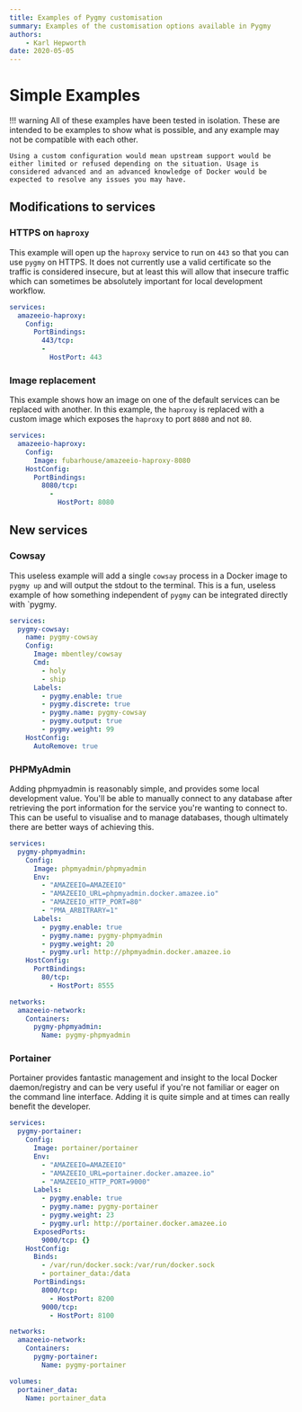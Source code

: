 ```yaml
---
title: Examples of Pygmy customisation
summary: Examples of the customisation options available in Pygmy
authors:
    - Karl Hepworth
date: 2020-05-05
---
```


# Simple Examples
!!! warning
    All of these examples have been tested in isolation. These are intended to be examples to show what is possible, and any example may not be compatible with each other.

    Using a custom configuration would mean upstream support would be either limited or refused depending on the situation. Usage is considered advanced and an advanced knowledge of Docker would be expected to resolve any issues you may have.

## Modifications to services
### HTTPS on `haproxy`
This example will open up the `haproxy` service to run on `443` so that you can use `pygmy` on HTTPS. It does not currently use a valid certificate so the traffic is considered insecure, but at least this will allow that insecure traffic which can sometimes be absolutely important for local development workflow.
```yaml
services:
  amazeeio-haproxy:
    Config:
      PortBindings:
        443/tcp:
        -
          HostPort: 443
```

### Image replacement
This example shows how an image on one of the default services can be replaced with another. In this example, the `haproxy` is replaced with a custom image which exposes the `haproxy` to port `8080` and not `80`.
```yaml
services:
  amazeeio-haproxy:
    Config:
      Image: fubarhouse/amazeeio-haproxy-8080
    HostConfig:
      PortBindings:
        8080/tcp:
          -
            HostPort: 8080
```

## New services
### Cowsay
This useless example will add a single `cowsay` process in a Docker image to `pygmy up` and will output the stdout to the terminal. This is a fun, useless example of how something independent of `pygmy` can be integrated directly with `pygmy. 
```yaml
services:
  pygmy-cowsay:
    name: pygmy-cowsay
    Config:
      Image: mbentley/cowsay
      Cmd:
        - holy
        - ship
      Labels:
        - pygmy.enable: true
        - pygmy.discrete: true
        - pygmy.name: pygmy-cowsay
        - pygmy.output: true
        - pygmy.weight: 99
    HostConfig:
      AutoRemove: true
```

### PHPMyAdmin
Adding phpmyadmin is reasonably simple, and provides some local development value. You'll be able to manually connect to any database after retrieving the port information for the service you're wanting to connect to. This can be useful to visualise and to manage databases, though ultimately there are better ways of achieving this. 
```yaml
services:
  pygmy-phpmyadmin:
    Config:
      Image: phpmyadmin/phpmyadmin
      Env:
        - "AMAZEEIO=AMAZEEIO"
        - "AMAZEEIO_URL=phpmyadmin.docker.amazee.io"
        - "AMAZEEIO_HTTP_PORT=80"
        - "PMA_ARBITRARY=1"
      Labels:
        - pygmy.enable: true
        - pygmy.name: pygmy-phpmyadmin
        - pygmy.weight: 20
        - pygmy.url: http://phpmyadmin.docker.amazee.io
    HostConfig:
      PortBindings:
        80/tcp:
          - HostPort: 8555

networks:
  amazeeio-network:
    Containers:
      pygmy-phpmyadmin: 
        Name: pygmy-phpmyadmin
```

### Portainer
Portainer provides fantastic management and insight to the local Docker daemon/registry and can be very useful if you're not familiar or eager on the command line interface. Adding it is quite simple and at times can really benefit the developer.
```yaml
services:
  pygmy-portainer:
    Config:
      Image: portainer/portainer
      Env:
        - "AMAZEEIO=AMAZEEIO"
        - "AMAZEEIO_URL=portainer.docker.amazee.io"
        - "AMAZEEIO_HTTP_PORT=9000"
      Labels:
        - pygmy.enable: true
        - pygmy.name: pygmy-portainer
        - pygmy.weight: 23
        - pygmy.url: http://portainer.docker.amazee.io
      ExposedPorts:
        9000/tcp: {}
    HostConfig:
      Binds:
        - /var/run/docker.sock:/var/run/docker.sock
        - portainer_data:/data
      PortBindings:
        8000/tcp:
          - HostPort: 8200
        9000/tcp:
          - HostPort: 8100

networks:
  amazeeio-network:
    Containers:
      pygmy-portainer: 
        Name: pygmy-portainer

volumes:
  portainer_data:
    Name: portainer_data
```